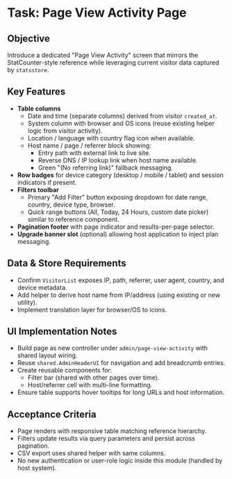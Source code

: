 # Task: Page View Activity Page

## Objective
Introduce a dedicated "Page View Activity" screen that mirrors the StatCounter-style reference while leveraging current visitor data captured by `statsstore`.

## Key Features
- **Table columns**
  - Date and time (separate columns) derived from visitor `created_at`.
  - System column with browser and OS icons (reuse existing helper logic from visitor activity).
  - Location / language with country flag icon when available.
  - Host name / page / referrer block showing:
    - Entry path with external link to live site.
    - Reverse DNS / IP lookup link when host name available.
    - Green "(No referring link)" fallback messaging.
- **Row badges** for device category (desktop / mobile / tablet) and session indicators if present.
- **Filters toolbar**
  - Primary "Add Filter" button exposing dropdown for date range, country, device type, browser.
  - Quick range buttons (All, Today, 24 Hours, custom date picker) similar to reference component.
- **Pagination footer** with page indicator and results-per-page selector.
- **Upgrade banner slot** (optional) allowing host application to inject plan messaging.

## Data & Store Requirements
- Confirm `VisitorList` exposes IP, path, referrer, user agent, country, and device metadata.
- Add helper to derive host name from IP/address (using existing or new utility).
- Implement translation layer for browser/OS to icons.

## UI Implementation Notes
- Build page as new controller under `admin/page-view-activity` with shared layout wiring.
- Reuse `shared.AdminHeaderUI` for navigation and add breadcrumb entries.
- Create reusable components for:
  - Filter bar (shared with other pages over time).
  - Host/referrer cell with multi-line formatting.
- Ensure table supports hover tooltips for long URLs and host information.

## Acceptance Criteria
- Page renders with responsive table matching reference hierarchy.
- Filters update results via query parameters and persist across pagination.
- CSV export uses shared helper with same columns.
- No new authentication or user-role logic inside this module (handled by host system).

